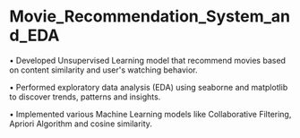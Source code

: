 # Movie_Recommendation_System_and_EDA
• Developed Unsupervised Learning model that recommend movies based on content similarity and user's watching behavior.

• Performed exploratory data analysis (EDA) using seaborne and matplotlib to discover trends, patterns and insights.

• Implemented various Machine Learning models like Collaborative Filtering, Apriori Algorithm and cosine similarity.
